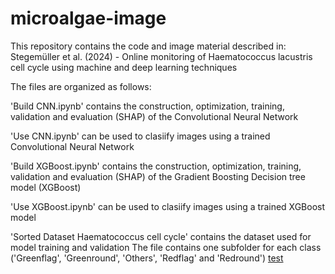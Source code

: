 # microalgae-image

This repository contains the code and image material described in: Stegemüller et al. (2024) -  Online monitoring of Haematococcus lacustris cell cycle using machine and deep learning techniques

The files are organized as follows: 

'Build CNN.ipynb' contains the construction, optimization, training, validation and evaluation (SHAP) of the Convolutional Neural Network 

'Use CNN.ipynb' can be used to clasiify images using a trained Convolutional Neural Network

'Build XGBoost.ipynb' contains the construction, optimization, training, validation and evaluation (SHAP) of the Gradient Boosting Decision tree model (XGBoost)

'Use XGBoost.ipynb' can be used to clasiify images using a trained XGBoost model

'Sorted Dataset Haematococcus cell cycle' contains the dataset used for model training and validation 
  The file contains one subfolder for each class ('Greenflag', 'Greenround', 'Others', 'Redflag' and 'Redround')
[test](https://github.com/stegemlar/microalgae-image/blob/main/Sorted%20Dataset%20Haematococcus%20cell%20cycle.zip)
